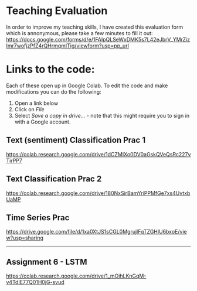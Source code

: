 # Teaching Evaluation
In order to improve my teaching skills, I have created this evaluation form which is annonymous, please take a few minutes to fill it out:
https://docs.google.com/forms/d/e/1FAIpQLSeWxDMK5s7L42eJbrV_YMrZizImr7wofjzPfZ4rQHrmqmITig/viewform?usp=pp_url

# Links to the code:

Each of these open up in Google Colab. To edit the code and make modifications you can do the following: 
1. Open a link below
2. Click on *File*
3. Select *Save a copy in drive...* - note that this might require you to sign in with a Google account.

## Text (sentiment) Classification Prac 1
https://colab.research.google.com/drive/1dCZMIXo0DV0aGskQVeQsRc227vTirPP7

## Text Classification Prac 2
https://colab.research.google.com/drive/180NxSirBamYriPPMfGe7xs4UvtxbUaMP

## Time Series Prac
https://drive.google.com/file/d/1xa0XtJS1sCGL0MgrujlFqTZGHIU6bxoE/view?usp=sharing

<hr>

## Assignment 6 - LSTM
https://colab.research.google.com/drive/1_mOihLKnGqM-v4TdIE77Q01H0jG-svud
